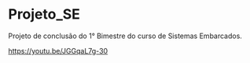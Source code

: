 # Projeto_SE
Projeto de conclusão do 1° Bimestre do curso de Sistemas Embarcados.

https://youtu.be/JGGqaL7g-30
